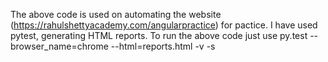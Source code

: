 The above code is used on automating the website (https://rahulshettyacademy.com/angularpractice) for pactice. I have used pytest, generating HTML reports.
To run the above code just use py.test --browser_name=chrome --html=reports.html -v -s
